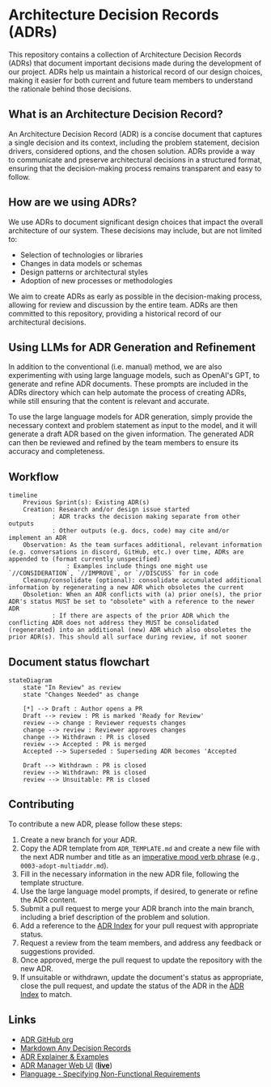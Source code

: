 # Architecture Decision Records (ADRs)

This repository contains a collection of Architecture Decision Records (ADRs) that document important decisions made during the development of our project.
ADRs help us maintain a historical record of our design choices, making it easier for both current and future team members to understand the rationale behind those decisions.

## What is an Architecture Decision Record?

An Architecture Decision Record (ADR) is a concise document that captures a single decision and its context, including the problem statement, decision drivers, considered options, and the chosen solution.
ADRs provide a way to communicate and preserve architectural decisions in a structured format, ensuring that the decision-making process remains transparent and easy to follow.

## How are we using ADRs?

We use ADRs to document significant design choices that impact the overall architecture of our system.
These decisions may include, but are not limited to:

- Selection of technologies or libraries
- Changes in data models or schemas
- Design patterns or architectural styles
- Adoption of new processes or methodologies

We aim to create ADRs as early as possible in the decision-making process, allowing for review and discussion by the entire team.
ADRs are then committed to this repository, providing a historical record of our architectural decisions.

## Using LLMs for ADR Generation and Refinement

In addition to the conventional (i.e. manual) method, we are also experimenting with using large language models, such as OpenAI's GPT, to generate and refine ADR documents.
These prompts are included in the ADRs directory which can help automate the process of creating ADRs, while still ensuring that the content is relevant and accurate.

To use the large language models for ADR generation, simply provide the necessary context and problem statement as input to the model, and it will generate a draft ADR based on the given information.
The generated ADR can then be reviewed and refined by the team members to ensure its accuracy and completeness.

## Workflow

```mermaid
timeline
    Previous Sprint(s): Existing ADR(s)
    Creation: Research and/or design issue started
            : ADR tracks the decision making separate from other outputs
            : Other outputs (e.g. docs, code) may cite and/or implement an ADR
    Observation: As the team surfaces additional, relevant information   (e.g. conversations in discord, GitHub, etc.) over time, ADRs are appended to (format currently unspecified)
                : Examples include things one might use  `//CONSIDERATION`, `//IMPROVE`, or `//DISCUSS` for in code
    Cleanup/consolidate (optional): consolidate accumulated additional information by regenerating a new ADR which obsoletes the current
    Obsoletion: When an ADR conflicts with (a) prior one(s), the prior ADR's status MUST be set to "obsolete" with a reference to the newer ADR
            : If there are aspects of the prior ADR which the conflicting ADR does not address they MUST be consolidated (regenerated) into an additional (new) ADR which also obsoletes the prior ADR(s). This should all surface during review, if not sooner
```

## Document status flowchart

```mermaid
stateDiagram
    state "In Review" as review
    state "Changes Needed" as change
    
    [*] --> Draft : Author opens a PR
    Draft --> review : PR is marked 'Ready for Review'
    review --> change : Reviewer requests changes
    change --> review : Reviewer approves changes
    change --> Withdrawn : PR is closed
    review --> Accepted : PR is merged
    Accepted --> Superseded : Superseding ADR becomes 'Accepted

    Draft --> Withdrawn : PR is closed
    review --> Withdrawn: PR is closed
    review --> Unsuitable: PR is closed
```

## Contributing

To contribute a new ADR, please follow these steps:

1. Create a new branch for your ADR.
2. Copy the ADR template from `ADR_TEMPLATE.md` and create a new file with the next ADR number and title as an [imperative mood verb phrase](https://en.wikipedia.org/wiki/Imperative_mood) (e.g., `0003-adopt-multiaddr.md`).
3. Fill in the necessary information in the new ADR file, following the template structure.
4. Use the large language model prompts, if desired, to generate or refine the ADR content.
5. Submit a pull request to merge your ADR branch into the main branch, including a brief description of the problem and solution.
6. Add a reference to the [ADR Index](https://www.notion.so/pocketnetwork/1a5893d2183b470b93610d2d9ce84d36?v=91b83d5b44d34ba6abf36f9070c2f3a8&pvs=4) for your pull request with appropriate status.
7. Request a review from the team members, and address any feedback or suggestions provided.
8. Once approved, merge the pull request to update the repository with the new ADR.
9. If unsuitable or withdrawn, update the document's status as appropriate, close the pull request, and update the status of the ADR in the [ADR Index](https://www.notion.so/pocketnetwork/1a5893d2183b470b93610d2d9ce84d36?v=91b83d5b44d34ba6abf36f9070c2f3a8&pvs=4) to match.

## Links

- [ADR GitHub org](https://adr.github.io/)
- [Markdown Any Decision Records](https://adr.github.io/madr/)
- [ADR Explainer & Examples](https://github.com/joelparkerhenderson/architecture-decision-record)
- [ADR Manager Web UI](https://github.com/adr/adr-manager) (**[live](https://adr.github.io/adr-manager/#/)**)
- [Planguage - Specifying Non-Functional Requirements](https://www.iaria.org/conferences2012/filesICCGI12/Tutorial%20Specifying%20Effective%20Non-func.pdf)